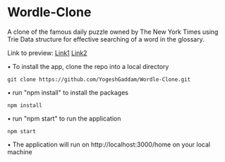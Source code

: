 # Wordle-Clone

A clone of the famous daily puzzle owned by The New York Times using Trie Data structure for effective searching of a word in the glossary.

Link to preview: [Link1](https://wordle-clone.cyclic.cloud) [Link2](https://wordle-game-wx89.onrender.com)

• To install the app, clone the repo into a local directory

    git clone https://github.com/YogeshGaddam/Wordle-Clone.git

• run "npm install" to install the packages

    npm install

• run "npm start" to run the application

    npm start

• The application will run on http://localhost:3000/home on your local machine
